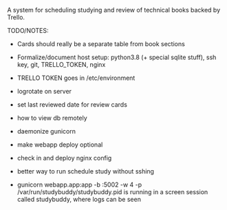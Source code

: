 A system for scheduling studying and review of technical books backed by Trello.


TODO/NOTES:
- Cards should really be a separate table from book sections
- Formalize/document host setup: python3.8 (+ special sqlite stuff), ssh key, git, TRELLO_TOKEN, nginx
- TRELLO TOKEN goes in /etc/environment
- logrotate on server
- set last reviewed date for review cards
- how to view db remotely
- daemonize gunicorn
- make webapp deploy optional
- check in and deploy nginx config
- better way to run schedule study without sshing

- gunicorn webapp.app:app -b :5002 -w 4 -p /var/run/studybuddy/studybuddy.pid is running in a screen session called studybuddy, where logs can be seen
